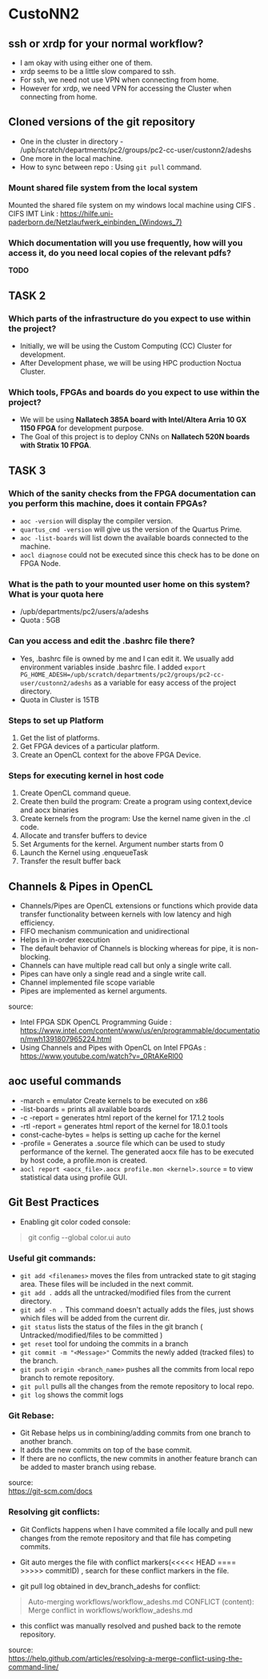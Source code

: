# CustoNN2

## ssh or xrdp for your normal workflow?
- I am okay with using either one of them.
- xrdp seems to be a little slow compared to ssh.
- For ssh, we need not use VPN when connecting from home.
- However for xrdp, we need VPN for accessing the Cluster when connecting from home.

## Cloned versions of the git repository
- One in the cluster in directory - /upb/scratch/departments/pc2/groups/pc2-cc-user/custonn2/adeshs
- One more in the local machine.
- How to sync between repo : Using `git pull` command.

### Mount shared file system from the local system
Mounted the shared file system on my windows local machine using CIFS .
CIFS IMT Link : https://hilfe.uni-paderborn.de/Netzlaufwerk_einbinden_(Windows_7)

### Which documentation will you use frequently, how will you access it, do you need local copies of the relevant pdfs?
**TODO**

## TASK 2

### Which parts of the infrastructure do you expect to use within the project?
- Initially, we will be using the Custom Computing (CC) Cluster for development.
- After Development phase, we will be using HPC production Noctua Cluster.

### Which tools, FPGAs and boards do you expect to use within the project?
- We will be using **Nallatech 385A board with Intel/Altera Arria 10 GX 1150 FPGA** for development purpose.
- The Goal of this project is to deploy CNNs on **Nallatech 520N boards with Stratix 10 FPGA**.


## TASK 3

### Which of the sanity checks from the FPGA documentation can you perform this machine, does it contain FPGAs?
- `aoc -version` will display the compiler version.
- `quartus_cmd -version` will give us the version of the Quartus Prime.
- `aoc -list-boards` will list down the available boards connected to the machine.
- `aocl diagnose`  could not be executed since this check has to be done on FPGA Node.

### What is the path to your mounted user home on this system? What is  your quota here
- /upb/departments/pc2/users/a/adeshs
- Quota : 5GB

### Can you access and edit the .bashrc file there?
- Yes, .bashrc file is owned by me and I can edit it. We usually add environment variables inside .bashrc file. I added
`export PG_HOME_ADESH=/upb/scratch/departments/pc2/groups/pc2-cc-user/custonn2/adeshs` as a variable for easy access of the project directory.
- Quota in Cluster is 15TB
### Steps to set up Platform
1. Get the list of platforms.
2. Get FPGA devices of a particular platform.
3. Create an OpenCL context for the above FPGA Device.
### Steps for executing kernel in host code
1. Create OpenCL command queue.
2. Create then build the program: Create a program using context,device and aocx binaries
3. Create kernels from the program: Use the kernel name given in the .cl code.
4. Allocate and transfer buffers to device 
5. Set Arguments for the kernel. Argument number starts from 0
6. Launch the Kernel using <queue>.enqueueTask
7. Transfer the result buffer back

## Channels & Pipes in OpenCL
- Channels/Pipes are OpenCL extensions or functions which provide data transfer functionality between kernels with low latency and high efficiency.
- FIFO mechanism communication and unidirectional
- Helps in in-order execution
- The default behavior of Channels is blocking whereas for pipe, it is non-blocking.
- Channels can have multiple read call but only a single write call.
- Pipes can have only a single read and a single write call.
- Channel implemented file scope variable
- Pipes are implemented as kernel arguments.
  
source:
- Intel FPGA SDK OpenCL Programming Guide : https://www.intel.com/content/www/us/en/programmable/documentation/mwh1391807965224.html
- Using Channels and Pipes with OpenCL on Intel FPGAs : https://www.youtube.com/watch?v=_0RtAKeRl00

## aoc useful commands
- -march = emulator Create kernels to be executed on x86
- -list-boards = prints all available boards
- -c -report = generates html report of the kernel for 17.1.2 tools
- -rtl -report = generates html report of the kernel for 18.0.1 tools
- const-cache-bytes = helps is setting up cache for the kernel
- -profile  = Generates a .source file which can be used to study performance of the kernel. The generated aocx file has to be executed by host code, a profile.mon is created.
- `aocl report <aocx_file>.aocx profile.mon <kernel>.source` = to view statistical data using profile GUI.

## Git Best Practices
  
- Enabling git color coded console:  
> git config --global color.ui auto
  
### Useful git commands:
- `git add <filenames>` moves the files from untracked state to  git staging area. These files will be included in the next commit.
- `git add .` adds all the untracked/modified files from the current directory.
- `git add -n .` This command doesn't actually adds the files, just shows which files will be added from the current dir.
- `git status` lists the status of the files in the git branch ( Untracked/modified/files to be committed )
- `get reset` tool for undoing the commits in a branch
- `git commit -m "<Message>"` Commits the newly added (tracked files) to the branch.
- `git push origin <branch_name>`  pushes all the commits from local repo branch to remote repository.
- `git pull` pulls all the changes from the remote repository to local repo.
- `git log` shows the commit logs 
### Git Rebase:
- Git Rebase helps us in combining/adding commits from one branch to another branch.
- It adds the new commits on top of the base commit. 
- If there are no conflicts, the new commits in another feature branch can be added to master branch using rebase.  
  
source:  
https://git-scm.com/docs

### Resolving git conflicts:
- Git Conflicts happens when I have commited a file locally and pull new changes from the remote repository and that file has competing commits.
- Git auto merges the file with conflict markers(<<<<< HEAD <local changes> ==== <Remote Changes> >>>>> commitID) , search for these conflict markers in the file.
  
- git pull log obtained in dev_branch_adeshs for conflict:
> Auto-merging workflows/workflow_adeshs.md
  CONFLICT (content): Merge conflict in workflows/workflow_adeshs.md
  
- this conflict was manually resolved and pushed back to the remote repository.
  
source:  
https://help.github.com/articles/resolving-a-merge-conflict-using-the-command-line/
